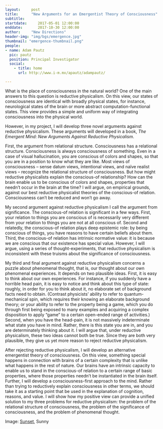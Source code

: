 ```yaml
---
layout:     post
title:      "New Arguments for an Emergentist Theory of Consciousness"
subtitle:     
startdate:     2017-05-01 12:00:00
enddate:       2017-10-30 12:00:00
author:     "New Directions"
header-img: "img/bgs/emergence.jpg"
thumbnail: "emergence-thumbnail.png"
people:
- name: Adam Pautz
  pic: pautz
  position: Principal Investigator
  social:
    - title: home
      url: http://www.i-m.mx/apautz/adampautz/

---
```



What is the place of consciousness in the natural world? One of the main answers to this question is reductive physicalism. On this view, our states of consciousness are identical with broadly physical states, for instance, neurological states of the brain or more abstract computation-functional states. This view provides a simple and uniform way of integrating consciousness into the physical world.

However, in my project, I will develop three novel arguments against reductive physicalism. These arguments will developed in a book, *The Emergent Mind: New Arguments Against Reductive Physicalism*.

First, the argument from relational structure. Consciousness has a relational structure. Consciousness is always consciousness of something. Even in a case of visual hallucination, you are conscious of colors and shapes, so that you are in a position to know what they are like. Most views of consciousness – sense datum views, intentional views, and naïve realist views – recognize the relational structure of consciousness. But how might reductive physicalists explain the conscious-of relationship? How can the brain enable us to be conscious of colors and shapes, properties that needn’t occur in the brain at the time? I will argue, on empirical grounds, against our best reductive physicalist theories of the conscious-of relation. Consciousness can’t be reduced and won’t go away.

My second argument against reductive physicalism I call the argument from significance. The conscious-of relation is significant in a few ways. First, your relation to things you are conscious of is necessarily very different from your relation to things you are not at all conscious of. Second and relatedly, the conscious-of relation plays deep epistemic role: by being conscious of things, you have reasons to have certain beliefs about them. Third, the conscious-of relation has intrinsic normative value: it is because we are conscious that our existence has special value. However, I will argue, using a series of thought-experiments, that reductive physicalism is inconsistent with these truisms about the significance of consciousness.

My third and final argument against reductive physicalism concerns a puzzle about phenomenal thought, that is, our thought about our own phenomenal experiences. It depends on two plausible ideas. First, it is easy to think about our own experiences. For instance, if you suddenly have a horrible head pain, it is easy to notice and think about this type of state: roughly, in order for you to think about it, no elaborate set of background facts need to obtain. (Contrast physicists’ ability to refer to quantum-mechanical spin, which requires their knowing an elaborate background theory; or your ability to refer to the property being a game, which you do through first being exposed to many examples and acquiring a complex disposition to apply “game” to a certain open-ended range of activities.) Second, when you have the head-pain, it is not massively indeterminate what state you have in mind. Rather, there is this state you are in, and you are determinately thinking about it. I will argue that, under reductive physicalism, these two ideas cannot both be true. Since they are both very plausible, they give us yet more reason to reject reductive physicalism.

After rejecting reductive physicalism, I will develop an alternative emergentist theory of consciousness. On this view, something special happens in connection with brains of a certain complexity that is unlike what happens in the rest of nature. Our brains have an intrinsic capacity to enable us to stand in the conscious-of relation to a certain range of basic properties, where those properties needn’t be instantiated in the brain itself. Further, I will develop a consciousness-first approach to the mind. Rather than trying to reductively explain consciousness in other terms, we should take it as a starting point that be used in the explanation of cognition, reasons, and value. I will show how my positive view can provide a unified solution to my three problems for reductive physicalism: the problem of the relational structure of consciousness, the problem of the significance of consciousness, and the problem of phenomenal thought.

<span class="caption text-muted">Image:
<a href="https://www.flickr.com/photos/84935187@N04/16210674244" target="_blank">Sunset</a>, Sunny</span>
